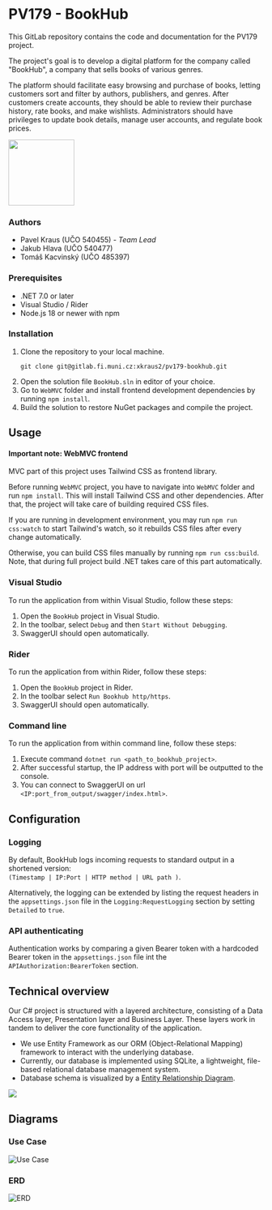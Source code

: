 ﻿# PV179 - BookHub
This GitLab repository contains the code and documentation for the PV179 project.

The project's goal is to develop a digital platform for the company called "BookHub", a company that sells 
books of various genres. 

The platform should facilitate easy browsing and purchase of books, letting customers 
sort and filter by authors, publishers, and genres. After customers create accounts, they should be able to review 
their purchase history, rate books, and make wishlists. Administrators should have privileges to update book 
details, manage user accounts, and regulate book prices.

<img src="Resources/Images/logotype.png"  width="130" height="130">

### Authors
- Pavel Kraus (UČO 540455) - *Team Lead*
- Jakub Hlava (UČO 540477)
- Tomáš Kacvinský (UČO 485397)

### Prerequisites

- .NET 7.0 or later
- Visual Studio / Rider
- Node.js 18 or newer with npm

### Installation

1. Clone the repository to your local machine.
    ```
    git clone git@gitlab.fi.muni.cz:xkraus2/pv179-bookhub.git
    ```
2. Open the solution file `BookHub.sln` in editor of your choice.
3. Go to `WebMVC` folder and install frontend development dependencies by running `npm install`.
4. Build the solution to restore NuGet packages and compile the project.

## Usage

#### Important note: WebMVC frontend
MVC part of this project uses Tailwind CSS as frontend library.

Before running `WebMVC` project, you have to navigate into `WebMVC` folder and run `npm install`. This will install Tailwind CSS and other dependencies.
After that, the project will take care of building required CSS files.

If you are running in development environment, you may run `npm run css:watch` to start Tailwind's watch, so it rebuilds CSS files after every change automatically.

Otherwise, you can build CSS files manually by running `npm run css:build`. Note, that during full project build .NET takes care of this part automatically.

### Visual Studio

To run the application from within Visual Studio, follow these steps:

1. Open the `BookHub` project in Visual Studio.
2. In the toolbar, select `Debug` and then `Start Without Debugging`.
3. SwaggerUI should open automatically.

### Rider

To run the application from within Rider, follow these steps:

1. Open the `BookHub` project in Rider.
2. In the toolbar select `Run Bookhub http/https`.
3. SwaggerUI should open automatically.

### Command line

To run the application from within command line, follow these steps:

1. Execute command `dotnet run <path_to_bookhub_project>`.
2. After successful startup, the IP address with port will be outputted to the console.
3. You can connect to SwaggerUI on url `<IP:port_from_output/swagger/index.html>`.

## Configuration

### Logging

By default, BookHub logs incoming requests to standard output in a shortened version:\
`(Timestamp | IP:Port | HTTP method | URL path )`.

Alternatively, the logging can be extended by listing the request headers in the `appsettings.json` file 
in the `Logging:RequestLogging` section by setting `Detailed` to `true`.

### API authenticating

Authentication works by comparing a given Bearer token with a hardcoded Bearer token in the `appsettings.json` file int the 
`APIAuthorization:BearerToken` section.

## Technical overview

Our C# project is structured with a layered architecture, consisting of a Data Access layer, 
Presentation layer and Business Layer. These layers work in tandem to deliver the core functionality of the application.

- We use Entity Framework as our ORM (Object-Relational Mapping) framework to interact with the 
underlying database. 
- Currently, our database is implemented using SQLite, a lightweight, file-based relational 
database management system. 
- Database schema is visualized by a [Entity Relationship Diagram](#erd).

![](Resources/Images/technicalOverview.drawio.png)

## Diagrams

### Use Case

![Use Case](./Resources/Diagrams/UCD.png)

### ERD

![ERD](./Resources/Diagrams/ERD.png)
